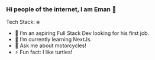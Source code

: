 ### Hi people of the internet, I am Eman 👋

<div>
Tech Stack:
<img align="center" src="./images/react.svg" height="10px"/>

- 🔭 I’m an aspiring Full Stack Dev looking for his first job.
- 🌱 I’m currently learning NextJs.
- 💬 Ask me about motorcycles!
- ⚡ Fun fact: I like turtles!
</div>
